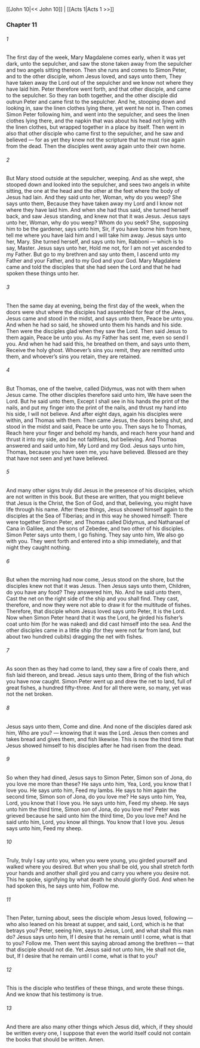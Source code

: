 [[John 10|<< John 10]]  |  [[Acts 1|Acts 1 >>]]

### Chapter 11
###### 1
The first day of the week, Mary Magdalene comes early, when it was yet dark, unto the sepulcher, and saw the stone taken away from the sepulcher and two angels sitting thereon. Then she runs and comes to Simon Peter, and to the other disciple, whom Jesus loved, and says unto them, They have taken away the Lord out of the sepulcher and we know not where they have laid him. Peter therefore went forth, and that other disciple, and came to the sepulcher. So they ran both together, and the other disciple did outrun Peter and came first to the sepulcher. And he, stooping down and looking in, saw the linen clothes lying there, yet went he not in. Then comes Simon Peter following him, and went into the sepulcher, and sees the linen clothes lying there, and the napkin that was about his head not lying with the linen clothes, but wrapped together in a place by itself. Then went in also that other disciple who came first to the sepulcher, and he saw and believed — for as yet they knew not the scripture that he must rise again from the dead. Then the disciples went away again unto their own home.

###### 2
But Mary stood outside at the sepulcher, weeping. And as she wept, she stooped down and looked into the sepulcher, and sees two angels in white sitting, the one at the head and the other at the feet where the body of Jesus had lain. And they said unto her, Woman, why do you weep? She says unto them, Because they have taken away my Lord and I know not where they have laid him. And when she had thus said, she turned herself back, and saw Jesus standing, and knew not that it was Jesus. Jesus says unto her, Woman, why do you weep? Whom do you seek? She, supposing him to be the gardener, says unto him, Sir, if you have borne him from here, tell me where you have laid him and I will take him away. Jesus says unto her, Mary. She turned herself, and says unto him, Rabboni — which is to say, Master. Jesus says unto her, Hold me not, for I am not yet ascended to my Father. But go to my brethren and say unto them, I ascend unto my Father and your Father, and to my God and your God. Mary Magdalene came and told the disciples that she had seen the Lord and that he had spoken these things unto her.

###### 3
Then the same day at evening, being the first day of the week, when the doors were shut where the disciples had assembled for fear of the Jews, Jesus came and stood in the midst, and says unto them, Peace be unto you. And when he had so said, he showed unto them his hands and his side. Then were the disciples glad when they saw the Lord. Then said Jesus to them again, Peace be unto you. As my Father has sent me, even so send I you. And when he had said this, he breathed on them, and says unto them, Receive the holy ghost. Whoever’s sins you remit, they are remitted unto them, and whoever’s sins you retain, they are retained.

###### 4
But Thomas, one of the twelve, called Didymus, was not with them when Jesus came. The other disciples therefore said unto him, We have seen the Lord. But he said unto them, Except I shall see in his hands the print of the nails, and put my finger into the print of the nails, and thrust my hand into his side, I will not believe. And after eight days, again his disciples were within, and Thomas with them. Then came Jesus, the doors being shut, and stood in the midst and said, Peace be unto you. Then says he to Thomas, Reach here your finger and behold my hands, and reach here your hand and thrust it into my side, and be not faithless, but believing. And Thomas answered and said unto him, My Lord and my God. Jesus says unto him, Thomas, because you have seen me, you have believed. Blessed are they that have not seen and yet have believed.

###### 5
And many other signs truly did Jesus in the presence of his disciples, which are not written in this book. But these are written, that you might believe that Jesus is the Christ, the Son of God, and that, believing, you might have life through his name. After these things, Jesus showed himself again to the disciples at the Sea of Tiberias; and in this way he showed himself: There were together Simon Peter, and Thomas called Didymus, and Nathanael of Cana in Galilee, and the sons of Zebedee, and two other of his disciples. Simon Peter says unto them, I go fishing. They say unto him, We also go with you. They went forth and entered into a ship immediately, and that night they caught nothing.

###### 6
But when the morning had now come, Jesus stood on the shore, but the disciples knew not that it was Jesus. Then Jesus says unto them, Children, do you have any food? They answered him, No. And he said unto them, Cast the net on the right side of the ship and you shall find. They cast, therefore, and now they were not able to draw it for the multitude of fishes. Therefore, that disciple whom Jesus loved says unto Peter, It is the Lord. Now when Simon Peter heard that it was the Lord, he girded his fisher’s coat unto him (for he was naked) and did cast himself into the sea. And the other disciples came in a little ship (for they were not far from land, but about two hundred cubits) dragging the net with fishes.

###### 7
As soon then as they had come to land, they saw a fire of coals there, and fish laid thereon, and bread. Jesus says unto them, Bring of the fish which you have now caught. Simon Peter went up and drew the net to land, full of great fishes, a hundred fifty-three. And for all there were, so many, yet was not the net broken.

###### 8
Jesus says unto them, Come and dine. And none of the disciples dared ask him, Who are you? — knowing that it was the Lord. Jesus then comes and takes bread and gives them, and fish likewise. This is now the third time that Jesus showed himself to his disciples after he had risen from the dead.

###### 9
So when they had dined, Jesus says to Simon Peter, Simon son of Jona, do you love me more than these? He says unto him, Yea, Lord, you know that I love you. He says unto him, Feed my lambs. He says to him again the second time, Simon son of Jona, do you love me? He says unto him, Yea, Lord, you know that I love you. He says unto him, Feed my sheep. He says unto him the third time, Simon son of Jona, do you love me? Peter was grieved because he said unto him the third time, Do you love me? And he said unto him, Lord, you know all things. You know that I love you. Jesus says unto him, Feed my sheep.

###### 10
Truly, truly I say unto you, when you were young, you girded yourself and walked where you desired. But when you shall be old, you shall stretch forth your hands and another shall gird you and carry you where you desire not. This he spoke, signifying by what death he should glorify God. And when he had spoken this, he says unto him, Follow me.

###### 11
Then Peter, turning about, sees the disciple whom Jesus loved, following — who also leaned on his breast at supper, and said, Lord, which is he that betrays you? Peter, seeing him, says to Jesus, Lord, and what shall this man do? Jesus says unto him, If I desire that he remain until I come, what is that to you? Follow me. Then went this saying abroad among the brethren — that that disciple should not die. Yet Jesus said not unto him, He shall not die, but, If I desire that he remain until I come, what is that to you?

###### 12
This is the disciple who testifies of these things, and wrote these things. And we know that his testimony is true.

###### 13
And there are also many other things which Jesus did, which, if they should be written every one, I suppose that even the world itself could not contain the books that should be written. Amen.